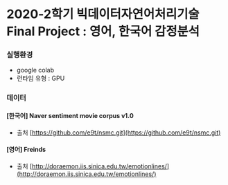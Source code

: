 # 2020-2학기 빅데이터자연어처리기술 Final Project : 영어, 한국어 감정분석 


### 실행환경 
- google colab 
- 런타임 유형 : GPU 


### 데이터 
#### [한국어] Naver sentiment movie corpus v1.0
- 출처 
<t>[https://github.com/e9t/nsmc.git](https://github.com/e9t/nsmc.git)
  
#### [영어] Freinds 
- 출처 
<t>[http://doraemon.iis.sinica.edu.tw/emotionlines/](http://doraemon.iis.sinica.edu.tw/emotionlines/)
